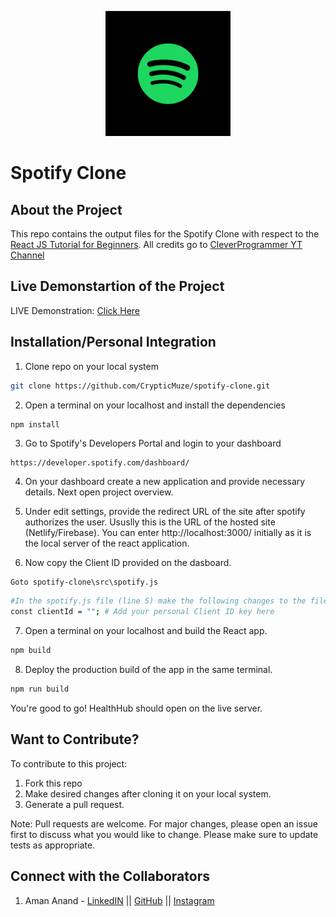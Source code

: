 <p align="center">
<img src="https://github.com/CrypticMuze/spotify-clone/blob/master/public/spotifylogo.png" alt="SpotifyLogo" height=200px width=200px/>
</p>

# Spotify Clone

## About the Project

  This repo contains the output files for the Spotify Clone with respect to the [React JS Tutorial for Beginners](https://www.youtube.com/watch?v=-cMqr9HpZ-Y). All credits go to [CleverProgrammer YT Channel](https://www.youtube.com/channel/UCqrILQNl5Ed9Dz6CGMyvMTQ)

## Live Demonstartion of the Project

  LIVE Demonstration: [Click Here](https://spotify-clone-19062000.web.app/)

## Installation/Personal Integration

1. Clone repo on your local system

```bash
git clone https://github.com/CrypticMuze/spotify-clone.git
```
2. Open a terminal on your localhost and install the dependencies

```bash
npm install
```
3. Go to Spotify's Developers Portal and login to your dashboard

```
https://developer.spotify.com/dashboard/
```
4. On your dashboard create a new application and provide necessary details. Next open project overview.

5. Under edit settings, provide the redirect URL of the site after spotify authorizes the user. Ususlly this is the URL of the hosted site (Netlify/Firebase). You can enter http://localhost:3000/ initially as it is the local server of the react application.

6. Now copy the Client ID provided on the dasboard.

```
Goto spotify-clone\src\spotify.js
```
```bash
#In the spotify.js file (line 5) make the following changes to the file -->
const clientId = ""; # Add your personal Client ID key here
```
7. Open a terminal on your localhost and build the React app.

```bash
npm build
```

8. Deploy the production build of the app in the same terminal.
```bash
npm run build
```
You're good to go! HealthHub should open on the live server.

## Want to Contribute?
To contribute to this project:
1. Fork this repo
2. Make desired changes after cloning it on your local system.
3. Generate a pull request.

Note: Pull requests are welcome. For major changes, please open an issue first to discuss what you would like to change. Please make sure to update tests as appropriate.

## Connect with the Collaborators
1. Aman Anand - [LinkedIN](https://www.linkedin.com/in/amanxanand/) || [GitHub](https://github.com/CrypticMuze) || [Instagram](https://www.instagram.com/_am.an.and_/)
